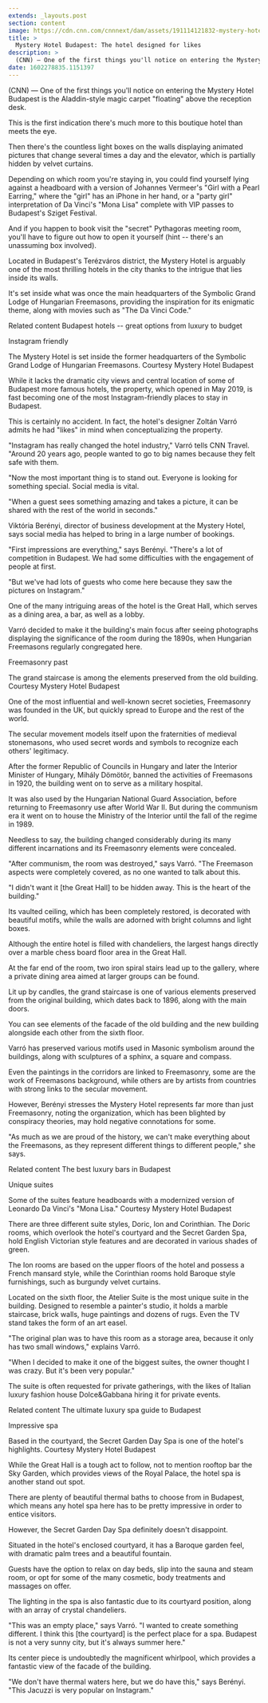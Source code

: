 ```yaml
--- 
extends: _layouts.post 
section: content 
image: https://cdn.cnn.com/cnnnext/dam/assets/191114121832-mystery-hotel-budapest-the-great-hall-restaurant-lounge-b-super-tease.jpg 
title: > 
  Mystery Hotel Budapest: The hotel designed for likes 
description: > 
  (CNN) — One of the first things you'll notice on entering the Mystery Hotel Budapest is the Aladdin-style magic carpet "floating" above the reception desk.Related content Budapest hotels -- great options from luxury to budgetInstagram friendlyThe Mystery Hotel is set inside the former headquarters of the Symbolic Grand Lodge of Hungarian Freemasons.Viktória Berényi, director of business development at the Mystery Hotel, says social media has helped to bring in a large number of bookings.However, Berényi stresses the Mystery Hotel represents far more than just Freemasonry, noting the organization, which has been blighted by conspiracy theories, may hold negative connotations for some.Courtesy Mystery Hotel BudapestThere are three different suite styles, Doric, Ion and Corinthian. 
date: 1602278835.1151397 
--- 
```

(CNN) — One of the first things you'll notice on entering the Mystery Hotel Budapest is the Aladdin-style magic carpet "floating" above the reception desk.

This is the first indication there's much more to this boutique hotel than meets the eye.

Then there's the countless light boxes on the walls displaying animated pictures that change several times a day and the elevator, which is partially hidden by velvet curtains.

Depending on which room you're staying in, you could find yourself lying against a headboard with a version of Johannes Vermeer's "Girl with a Pearl Earring," where the "girl" has an iPhone in her hand, or a "party girl" interpretation of Da Vinci's "Mona Lisa" complete with VIP passes to Budapest's Sziget Festival.

And if you happen to book visit the "secret" Pythagoras meeting room, you'll have to figure out how to open it yourself (hint -- there's an unassuming box involved).

Located in Budapest's Terézváros district, the Mystery Hotel is arguably one of the most thrilling hotels in the city thanks to the intrigue that lies inside its walls.

It's set inside what was once the main headquarters of the Symbolic Grand Lodge of Hungarian Freemasons, providing the inspiration for its enigmatic theme, along with movies such as "The Da Vinci Code."

Related content Budapest hotels -- great options from luxury to budget

Instagram friendly

The Mystery Hotel is set inside the former headquarters of the Symbolic Grand Lodge of Hungarian Freemasons. Courtesy Mystery Hotel Budapest

While it lacks the dramatic city views and central location of some of Budapest more famous hotels, the property, which opened in May 2019, is fast becoming one of the most Instagram-friendly places to stay in Budapest.

This is certainly no accident. In fact, the hotel's designer Zoltán Varró admits he had "likes" in mind when conceptualizing the property.

"Instagram has really changed the hotel industry," Varró tells CNN Travel. "Around 20 years ago, people wanted to go to big names because they felt safe with them.

"Now the most important thing is to stand out. Everyone is looking for something special. Social media is vital.

"When a guest sees something amazing and takes a picture, it can be shared with the rest of the world in seconds."

Viktória Berényi, director of business development at the Mystery Hotel, says social media has helped to bring in a large number of bookings.

"First impressions are everything," says Berényi. "There's a lot of competition in Budapest. We had some difficulties with the engagement of people at first.

"But we've had lots of guests who come here because they saw the pictures on Instagram."

One of the many intriguing areas of the hotel is the Great Hall, which serves as a dining area, a bar, as well as a lobby.

Varró decided to make it the building's main focus after seeing photographs displaying the significance of the room during the 1890s, when Hungarian Freemasons regularly congregated here.

Freemasonry past

The grand staircase is among the elements preserved from the old building. Courtesy Mystery Hotel Budapest

One of the most influential and well-known secret societies, Freemasonry was founded in the UK, but quickly spread to Europe and the rest of the world.

The secular movement models itself upon the fraternities of medieval stonemasons, who used secret words and symbols to recognize each others' legitimacy.

After the former Republic of Councils in Hungary and later the Interior Minister of Hungary, Mihály Dömötör, banned the activities of Freemasons in 1920, the building went on to serve as a military hospital.

It was also used by the Hungarian National Guard Association, before returning to Freemasonry use after World War II. But during the communism era it went on to house the Ministry of the Interior until the fall of the regime in 1989.

Needless to say, the building changed considerably during its many different incarnations and its Freemasonry elements were concealed.

"After communism, the room was destroyed," says Varró. "The Freemason aspects were completely covered, as no one wanted to talk about this.

"I didn't want it [the Great Hall] to be hidden away. This is the heart of the building."

Its vaulted ceiling, which has been completely restored, is decorated with beautiful motifs, while the walls are adorned with bright columns and light boxes.

Although the entire hotel is filled with chandeliers, the largest hangs directly over a marble chess board floor area in the Great Hall.

At the far end of the room, two iron spiral stairs lead up to the gallery, where a private dining area aimed at larger groups can be found.

Lit up by candles, the grand staircase is one of various elements preserved from the original building, which dates back to 1896, along with the main doors.

You can see elements of the facade of the old building and the new building alongside each other from the sixth floor.

Varró has preserved various motifs used in Masonic symbolism around the buildings, along with sculptures of a sphinx, a square and compass.

Even the paintings in the corridors are linked to Freemasonry, some are the work of Freemasons background, while others are by artists from countries with strong links to the secular movement.

However, Berényi stresses the Mystery Hotel represents far more than just Freemasonry, noting the organization, which has been blighted by conspiracy theories, may hold negative connotations for some.

"As much as we are proud of the history, we can't make everything about the Freemasons, as they represent different things to different people," she says.

Related content The best luxury bars in Budapest

Unique suites

Some of the suites feature headboards with a modernized version of Leonardo Da Vinci's "Mona Lisa." Courtesy Mystery Hotel Budapest

There are three different suite styles, Doric, Ion and Corinthian. The Doric rooms, which overlook the hotel's courtyard and the Secret Garden Spa, hold English Victorian style features and are decorated in various shades of green.

The Ion rooms are based on the upper floors of the hotel and possess a French mansard style, while the Corinthian rooms hold Baroque style furnishings, such as burgundy velvet curtains.

Located on the sixth floor, the Atelier Suite is the most unique suite in the building. Designed to resemble a painter's studio, it holds a marble staircase, brick walls, huge paintings and dozens of rugs. Even the TV stand takes the form of an art easel.

"The original plan was to have this room as a storage area, because it only has two small windows," explains Varró.

"When I decided to make it one of the biggest suites, the owner thought I was crazy. But it's been very popular."

The suite is often requested for private gatherings, with the likes of Italian luxury fashion house Dolce&Gabbana hiring it for private events.

Related content The ultimate luxury spa guide to Budapest

Impressive spa

Based in the courtyard, the Secret Garden Day Spa is one of the hotel's highlights. Courtesy Mystery Hotel Budapest

While the Great Hall is a tough act to follow, not to mention rooftop bar the Sky Garden, which provides views of the Royal Palace, the hotel spa is another stand out spot.

There are plenty of beautiful thermal baths to choose from in Budapest, which means any hotel spa here has to be pretty impressive in order to entice visitors.

However, the Secret Garden Day Spa definitely doesn't disappoint.

Situated in the hotel's enclosed courtyard, it has a Baroque garden feel, with dramatic palm trees and a beautiful fountain.

Guests have the option to relax on day beds, slip into the sauna and steam room, or opt for some of the many cosmetic, body treatments and massages on offer.

The lighting in the spa is also fantastic due to its courtyard position, along with an array of crystal chandeliers.

"This was an empty place," says Varró. "I wanted to create something different. I think this [the courtyard] is the perfect place for a spa. Budapest is not a very sunny city, but it's always summer here."

Its center piece is undoubtedly the magnificent whirlpool, which provides a fantastic view of the facade of the building.

"We don't have thermal waters here, but we do have this," says Berényi. "This Jacuzzi is very popular on Instagram."